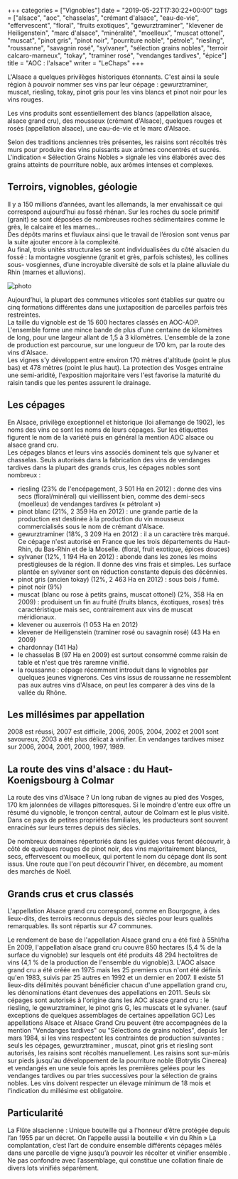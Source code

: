 +++
categories = ["Vignobles"]
date = "2019-05-22T17:30:22+00:00"
tags = ["alsace", "aoc", "chasselas", "crémant d'alsace", "eau-de-vie", "effervescent", "floral", "fruits exotiques", "gewurztraminer", "klevener de Heiligenstein", "marc d'alsace", "minéralité", "moelleux", "muscat ottonel", "muscat", "pinot gris", "pinot noir", "pourriture noble", "pétrole", "riesling", "roussanne", "savagnin rosé", "sylvaner", "sélection grains nobles", "terroir calcaro-marneux", "tokay", "traminer rosé", "vendanges tardives", "épice"] 
title = "AOC : l'alsace"
writer = "LeChaps"
+++

L'Alsace a quelques privilèges historiques étonnants. C'est ainsi la seule région à pouvoir nommer ses vins par leur cépage : gewurztraminer, muscat, riesling, tokay, pinot gris pour les vins blancs et pinot noir pour les vins rouges.  

Les vins produits sont essentiellement des blancs (appellation alsace, alsace grand cru), des mousseux (crémant d'Alsace), quelques rouges et rosés (appellation alsace), une eau-de-vie et le marc d'Alsace.  

Selon des traditions anciennes très présentes, les raisins sont récoltés très murs pour produire des vins puissants aux arômes concentrés et sucrés. L'indication « Sélection Grains Nobles » signale les vins élaborés avec des grains atteints de pourriture noble, aux arômes intenses et complexes.

## Terroirs, vignobles, géologie

Il y a 150 millions d’années, avant les allemands, la mer envahissait ce qui correspond aujourd’hui au fossé rhénan. Sur les roches du socle primitif (granit) se sont déposées de nombreuses roches sédimentaires comme le grès, le calcaire et les marnes...  
Des dépôts marins et fluviaux ainsi que le travail de l’érosion sont venus par la suite ajouter encore à la complexité.  
Au final, trois unités structurales se sont individualisées du côté alsacien du fossé : la montagne vosgienne (granit et grès, parfois schistes), les collines sous- vosgiennes, d’une incroyable diversité de sols et la plaine alluviale du Rhin (marnes et alluvions).  

![photo][1]

Aujourd’hui, la plupart des communes viticoles sont établies sur quatre ou cinq formations différentes dans une juxtaposition de parcelles parfois très restreintes.  
La taille du vignoble est de 15 600 hectares classés en AOC-AOP.  
L'ensemble forme une mince bande de plus d'une centaine de kilomètres de long, pour une largeur allant de 1,5 à 3 kilomètres. L'ensemble de la zone de production est parcourue, sur une longueur de 170 km, par la route des vins d'Alsace.  
Les vignes s'y développent entre environ 170 mètres d'altitude (point le plus bas) et 478 mètres (point le plus haut). La protection des Vosges entraine une semi-aridité, l'exposition majoritaire vers l'est favorise la maturité du raisin tandis que les pentes assurent le drainage.

## Les cépages

En Alsace, privilège exceptionnel et historique (loi allemange de 1902), les noms des vins ce sont les noms de leurs cépages. Sur les étiquettes figurent le nom de la variété puis en général la mention AOC alsace ou alsace grand cru.  
Les cépages blancs et leurs vins associés dominent tels que sylvaner et chasselas. Seuls autorisés dans la fabrication des vins de vendanges tardives dans la plupart des grands crus, les cépages nobles sont nombreux :

* riesling (23% de l'encépagement, 3 501 Ha en 2012) : donne des vins secs (floral/minéral) qui vieillissent bien, comme des demi-secs (moelleux) de vendanges tardives (« pétrolant »)
* pinot blanc (21%, 2 359 Ha en 2012) : une grande partie de la production est destinée à la production du vin mousseux commercialisés sous le nom de crémant d'Alsace.
* gewurztraminer (18%, 3 209 Ha en 2012) : il a un caractère très marqué. Ce cépage n'est autorisé en France que les trois départements du Haut-Rhin, du Bas-Rhin et de la Moselle. (floral, fruit exotique, épices douces)
* sylvaner (12%, 1 194 Ha en 2012) : abonde dans les zones les moins prestigieuses de la région. Il donne des vins frais et simples. Les surface plantée en sylvaner sont en réduction constante depuis des décénnies.
* pinot gris (ancien tokay) (12%, 2 463 Ha en 2012) : sous bois / fumé.
* pinot noir (9%)
* muscat (blanc ou rose à petits grains, muscat ottonel) (2%, 358 Ha en 2009) : produisent un fin au fruité (fruits blancs, éxotiques, roses) très caractéristique mais sec, contrairement aux vins de muscat méridionaux.
* klevener ou auxerrois (1 053 Ha en 2012)
* klevener de Heiligenstein (traminer rosé ou savagnin rosé) (43 Ha en 2009)
* chardonnay (141 Ha)
* le chasselas B (97 Ha en 2009) est surtout consommé comme raisin de table et n'est que très raremne vinifié.
* la roussanne : cépage récemment introduit dans le vignobles par quelques jeunes vignerons. Ces vins issus de roussanne ne ressemblent pas aux autres vins d'Alsace, on peut les comparer à des vins de la vallée du Rhône.

## Les millésimes par appellation

2008 est réussi, 2007 est difficile, 2006, 2005, 2004, 2002 et 2001 sont savoureux, 2003 a été plus délicat à vinifier. En vendanges tardives misez sur 2006, 2004, 2001, 2000, 1997, 1989.

## La route des vins d'alsace : du Haut-Koenigsbourg à Colmar

La route des vins d'Alsace ? Un long ruban de vignes au pied des Vosges, 170 km jalonnées de villages pittoresques. Si le moindre d'entre eux offre un résumé du vignoble, le tronçon central, autour de Colmarn est le plus visité. Dans ce pays de petites propriétés familiales, les producteurs sont souvent enracinés sur leurs terres depuis des siècles.  

De nombreux domaines répertoriés dans les guides vous feront découvrir, à côté de quelques rouges de pinot noir, des vins majoritairement blancs, secs, effervescent ou moelleux, qui portent le nom du cépage dont ils sont issus. Une route que l'on peut découvrir l'hiver, en décembre, au moment des marchés de Noël.

## Grands crus et crus classés

L'appellation Alsace grand cru correspond, comme en Bourgogne, à des lieux-dits, des terroirs reconnus depuis des siècles pour leurs qualités remarquables. Ils sont répartis sur 47 communes.

Le rendement de base de l'appellation Alsace grand cru a été fixé à 55hl/ha
En 2009, l'appellation alsace grand cru couvre 850 hectares (5,4 % de la surface du vignoble) sur lesquels ont été produits 48 294 hectolitres de vins (4,1 % de la production de l'ensemble du vignoble)3. L'AOC alsace grand cru a été créée en 1975 mais les 25 premiers crus n'ont été définis qu'en 1983, suivis par 25 autres en 1992 et un dernier en 2007. Il existe 51 lieux-dits délimités pouvant bénéficier chacun d'une appellation grand cru, les dénominations étant devenues des appellations en 2011.
Seuls six cépages sont autorisés à l'origine dans les AOC alsace grand cru : le riesling, le gewurztraminer, le pinot gris G, les muscats et le sylvaner. (sauf exceptions de quelques assemblages de certaines appellation GC)
Les appellations Alsace et Alsace Grand Cru peuvent être accompagnées de la mention "Vendanges tardives" ou "Sélections de grains nobles", depuis 1er mars 1984, si les vins respectent les contraintes de production suivantes :
seuls les cépages, gewurztraminer , muscat, pinot gris et riesling sont autorisés, les raisins sont récoltés manuellement. Les raisins sont sur-mûris sur pieds jusqu'au développement de la pourriture noble (Botrytis Cinerea) et vendangés en une seule fois après les premières gelées pour les vendanges tardives ou par tries successives pour la sélection de grains nobles. Les vins doivent respecter un élevage minimum de 18 mois et l'indication du millésime est obligatoire.

## Particularité

La Flûte alsacienne : Unique bouteille qui a l’honneur d’être protégée depuis l’an 1955 par un décret. On l’appelle aussi la bouteille « vin du Rhin »
La complantation, c’est l’art de conduire ensemble différents cépages mêlés dans une parcelle de vigne jusqu’à pouvoir les récolter et vinifier ensemble . Ne pas confondre avec l’assemblage, qui constitue une collation finale de divers lots vinifiés séparément.

[1]: /img/post/alsace_1.jpg
